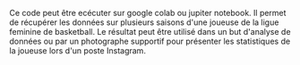 Ce code peut être ecécuter sur google colab ou jupiter notebook.
Il permet de récupérer les données sur plusieurs saisons d'une joueuse de la ligue feminine de basketball.
Le résultat peut être utilisé dans un but d'analyse de données ou par un photographe supportif pour présenter les statistiques de la joueuse lors d'un poste Instagram.
